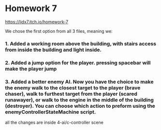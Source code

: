 # Homework 7
https://lidx7.itch.io/homework-7

We chose the first option from all 3 files, meaning we:
### 1. Added a working room above the building, with stairs access from inside the building and light inside.
### 2. Added a jump option for the player. pressing spacebar will make the player jump
### 3. Added a better enemy AI. Now you have the choice to make the enemy walk to the closest target to the player (brave chaser), walk to furthest target from the player (scared runawayer), or walk to the engine in the middle of the building (destroyer). You can choose which action to preform using the enemyControllerStateMachine script.

all the changes are inside 4-ai/c-controller scene
